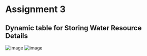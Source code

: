 # Assignment 3
## Dynamic table for Storing Water Resource Details

![image](https://github.com/bodibileg/mobile-device-programming/assets/25266669/80f3262c-0a39-477e-89cc-b9f22c7c7fc1)
![image](https://github.com/bodibileg/mobile-device-programming/assets/25266669/a02d5b0a-7b62-40ee-b48e-1a438d7594ea)
